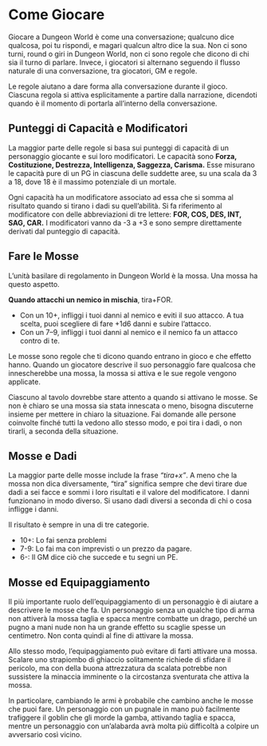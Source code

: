 # Come Giocare

Giocare a Dungeon World è come una conversazione; qualcuno dice qualcosa, poi tu rispondi, e magari qualcun altro dice la sua.
Non ci sono turni, round o giri in Dungeon World, non ci sono regole che dicono di chi sia il turno di parlare.
Invece, i giocatori si alternano seguendo il flusso naturale di una conversazione, tra giocatori, GM e regole.

Le regole aiutano a dare forma alla conversazione durante il gioco. Ciascuna regola si attiva esplicitamente a partire dalla narrazione,
dicendoti quando è il momento di portarla all’interno della conversazione.

## Punteggi di Capacità e Modificatori
La maggior parte delle regole si basa sui punteggi di capacità di un personaggio giocante e sui loro modificatori. Le capacità sono **Forza, Costituzione, Destrezza, Intelligenza, Saggezza, Carisma.** Esse misurano le capacità pure di un PG in ciascuna delle suddette aree, su una scala da 3 a 18, dove 18 è il massimo potenziale di un mortale.

Ogni capacità ha un modificatore associato ad essa che si somma al risultato quando si tirano i dadi su quell’abilità. Si fa riferimento al modificatore con delle abbreviazioni di tre lettere: **FOR, COS, DES, INT, SAG, CAR.** I modificatori vanno da -3 a +3 e sono sempre direttamente derivati dal punteggio di capacità.

## Fare le Mosse
L’unità basilare di regolamento in Dungeon World è la mossa. Una mossa ha questo aspetto.

**Quando attacchi un nemico in mischia**, tira+FOR.

- Con un 10+, infliggi i tuoi danni al nemico e eviti il suo attacco. A tua scelta, puoi scegliere di fare +1d6 danni e subire l’attacco.
- Con un 7–9, infliggi i tuoi danni al nemico e il nemico fa un attacco contro di te.

Le mosse sono regole che ti dicono quando entrano in gioco e che effetto hanno.
Quando un giocatore descrive il suo personaggio fare qualcosa che innescherebbe una mossa, la mossa si attiva e le sue regole vengono applicate.

Ciascuno al tavolo dovrebbe stare attento a quando si attivano le mosse. Se non è chiaro se una mossa sia stata innescata o meno, bisogna discuterne insieme per mettere in chiaro la situazione. Fai domande alle persone coinvolte finché tutti la vedono allo stesso modo, e poi tira i dadi, o non tirarli, a seconda della situazione.

## Mosse e Dadi
La maggior parte delle mosse include la frase *“tira+x”*.
A meno che la mossa non dica diversamente, “tira” significa sempre che devi tirare due dadi a sei facce e sommi i loro risultati e il valore del modificatore.
I danni funzionano in modo diverso. Si usano dadi diversi a seconda di chi o cosa infligge i danni.

Il risultato è sempre in una di tre categorie.

* 10+: Lo fai senza problemi
* 7-9: Lo fai ma con imprevisti o un prezzo da pagare.
* 6-: Il GM dice ciò che succede e tu segni un PE.

## Mosse ed Equipaggiamento
Il più importante ruolo dell’equipaggiamento di un personaggio è di aiutare a descrivere le mosse che fa. Un personaggio senza un qualche tipo di arma non attiverà la mossa taglia e spacca mentre combatte un drago, perché un pugno a mani nude non ha un grande effetto su scaglie spesse un centimetro. Non conta quindi al fine di attivare la mossa.

Allo stesso modo, l’equipaggiamento può evitare di farti attivare una mossa. Scalare uno strapiombo di ghiaccio solitamente richiede di sfidare il pericolo, ma con della buona attrezzatura da scalata potrebbe non sussistere la minaccia imminente o la circostanza sventurata che attiva la mossa.

In particolare, cambiando le armi è probabile che cambino anche le mosse che puoi fare. Un personaggio con un pugnale in mano può facilmente trafiggere il goblin che gli morde la gamba, attivando taglia e spacca, mentre un personaggio con un’alabarda avrà molta più difficoltà a colpire un avversario così vicino.
